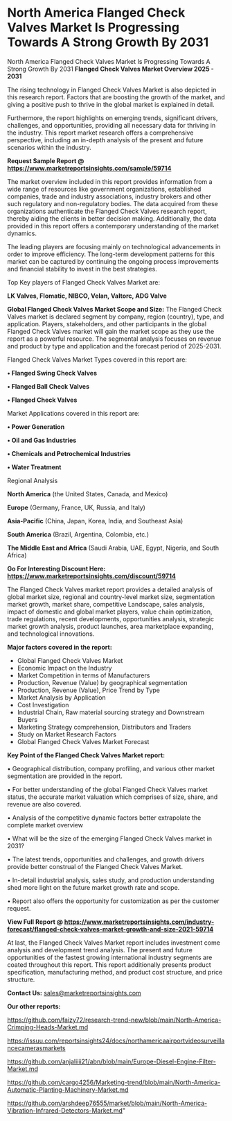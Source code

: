# North America Flanged Check Valves Market Is Progressing Towards A Strong Growth By 2031
 North America Flanged Check Valves Market Is Progressing Towards A Strong Growth By 2031
<Strong> Flanged Check Valves Market Overview 2025 - 2031</strong>

The rising technology in Flanged Check Valves Market is also depicted in this research report. Factors that are boosting the growth of the market, and giving a positive push to thrive in the global market is explained in detail.

Furthermore, the report highlights on emerging trends, significant drivers, challenges, and opportunities, providing all necessary data for thriving in the industry. This report market research offers a comprehensive perspective, including an in-depth analysis of the present and future scenarios within the industry.

<strong>Request Sample Report @ <a href=https://www.marketreportsinsights.com/sample/59714>https://www.marketreportsinsights.com/sample/59714</a></strong>

The market overview included in this report provides information from a wide range of resources like government organizations, established companies, trade and industry associations, industry brokers and other such regulatory and non-regulatory bodies. The data acquired from these organizations authenticate the Flanged Check Valves research report, thereby aiding the clients in better decision making. Additionally, the data provided in this report offers a contemporary understanding of the market dynamics.

The leading players are focusing mainly on technological advancements in order to improve efficiency. The long-term development patterns for this market can be captured by continuing the ongoing process improvements and financial stability to invest in the best strategies.

Top Key players of Flanged Check Valves Market are:

<strong>LK Valves, Flomatic, NIBCO, Velan, Valtorc, ADG Valve</strong>

<strong><b>Global Flanged Check Valves Market Scope and Size:</b></strong>
The Flanged Check Valves market is declared segment by company, region (country), type, and application. Players, stakeholders, and other participants in the global Flanged Check Valves market will gain the market scope as they use the report as a powerful resource. The segmental analysis focuses on revenue and product by type and application and the forecast period of 2025-2031.

Flanged Check Valves Market Types covered in this report are:

<strong>• Flanged Swing Check Valves

• Flanged Ball Check Valves

• Flanged Check Valves</strong>

Market Applications covered in this report are:

<strong>• Power Generation

• Oil and Gas Industries

• Chemicals and Petrochemical Industries

• Water Treatment</strong> 

Regional Analysis

<strong>North America</strong> (the United States, Canada, and Mexico)

<strong>Europe</strong> (Germany, France, UK, Russia, and Italy)

<strong>Asia-Pacific</strong> (China, Japan, Korea, India, and Southeast Asia)

<strong>South America</strong> (Brazil, Argentina, Colombia, etc.)

<strong>The Middle East and Africa</strong> (Saudi Arabia, UAE, Egypt, Nigeria, and South Africa)

<strong>Go For Interesting Discount Here: <a href=https://www.marketreportsinsights.com/discount/59714>https://www.marketreportsinsights.com/discount/59714</a></strong>

The Flanged Check Valves market report provides a detailed analysis of global market size, regional and country-level market size, segmentation market growth, market share, competitive Landscape, sales analysis, impact of domestic and global market players, value chain optimization, trade regulations, recent developments, opportunities analysis, strategic market growth analysis, product launches, area marketplace expanding, and technological innovations.

<strong><b>Major factors covered in the report:</b></strong>
<ul>
  <li>Global Flanged Check Valves Market </li>
  <li>Economic Impact on the Industry</li>
  <li>Market Competition in terms of Manufacturers</li>
  <li>Production, Revenue (Value) by geographical segmentation</li>
  <li>Production, Revenue (Value), Price Trend by Type</li>
  <li>Market Analysis by Application</li>
  <li>Cost Investigation</li>
  <li>Industrial Chain, Raw material sourcing strategy and Downstream Buyers</li>
  <li>Marketing Strategy comprehension, Distributors and Traders</li>
  <li>Study on Market Research Factors</li>
  <li>Global Flanged Check Valves Market Forecast</li>
</ul>

<strong><b>Key Point of the Flanged Check Valves Market report:</b></strong>

• Geographical distribution, company profiling, and various other market segmentation are provided in the report.

• For better understanding of the global Flanged Check Valves market status, the accurate market valuation which comprises of size, share, and revenue are also covered.

• Analysis of the competitive dynamic factors better extrapolate the complete market overview

• What will be the size of the emerging Flanged Check Valves market in 2031?

• The latest trends, opportunities and challenges, and growth drivers provide better construal of the Flanged Check Valves Market.

• In-detail industrial analysis, sales study, and production understanding shed more light on the future market growth rate and scope.

• Report also offers the opportunity for customization as per the customer request.

<strong><b>View Full Report @ <a href=https://www.marketreportsinsights.com/industry-forecast/flanged-check-valves-market-growth-and-size-2021-59714>https://www.marketreportsinsights.com/industry-forecast/flanged-check-valves-market-growth-and-size-2021-59714</a></b></strong>


At last, the Flanged Check Valves Market report includes investment come analysis and development trend analysis. The present and future opportunities of the fastest growing international industry segments are coated throughout this report. This report additionally presents product specification, manufacturing method, and product cost structure, and price structure.

<strong>Contact Us:</strong>
sales@marketreportsinsights.com

<strong>Our other reports:</strong>

<a href=https://github.com/faizy72/research-trend-new/blob/main/North-America-Crimping-Heads-Market.md>https://github.com/faizy72/research-trend-new/blob/main/North-America-Crimping-Heads-Market.md</a>

<a href=https://issuu.com/reportsinsights24/docs/northamericaairportvideosurveillancecamerasmarkets>https://issuu.com/reportsinsights24/docs/northamericaairportvideosurveillancecamerasmarkets</a>

<a href=https://github.com/anjaliiii21/abn/blob/main/Europe-Diesel-Engine-Filter-Market.md>https://github.com/anjaliiii21/abn/blob/main/Europe-Diesel-Engine-Filter-Market.md</a>

<a href=https://github.com/cargo4256/Marketing-trend/blob/main/North-America-Automatic-Planting-Machinery-Market.md>https://github.com/cargo4256/Marketing-trend/blob/main/North-America-Automatic-Planting-Machinery-Market.md</a>

<a href=https://github.com/arshdeep76555/market/blob/main/North-America-Vibration-Infrared-Detectors-Market.md>https://github.com/arshdeep76555/market/blob/main/North-America-Vibration-Infrared-Detectors-Market.md</a>"

